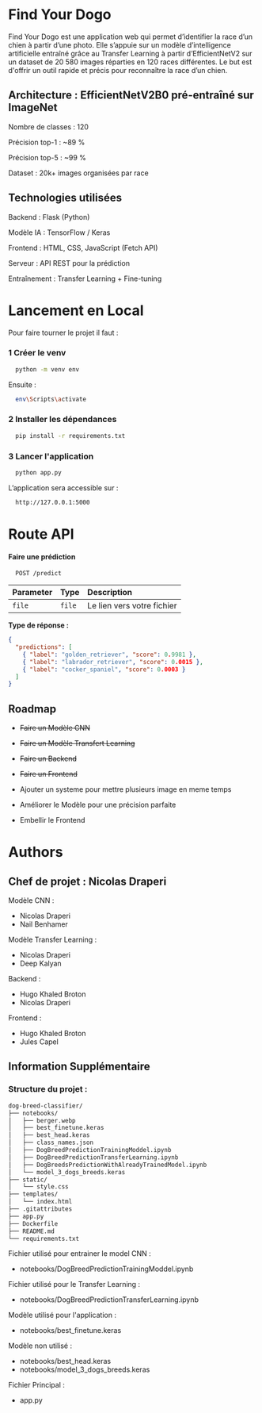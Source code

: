 
# Find Your Dogo 

Find Your Dogo est une application web qui permet d’identifier la race d’un chien à partir d’une photo.
Elle s’appuie sur un modèle d’intelligence artificielle entraîné grâce au Transfer Learning à partir d’EfficientNetV2 sur un dataset de 20 580 images réparties en 120 races différentes.
Le but est d'offrir un outil rapide et précis pour reconnaître la race d’un chien.



## Architecture : EfficientNetV2B0 pré-entraîné sur ImageNet

Nombre de classes : 120

Précision top-1 : ~89 %

Précision top-5 : ~99 %

Dataset : 20k+ images organisées par race

## Technologies utilisées
Backend : Flask (Python)

Modèle IA : TensorFlow / Keras

Frontend : HTML, CSS, JavaScript (Fetch API)

Serveur : API REST pour la prédiction

Entraînement : Transfer Learning + Fine-tuning


# Lancement en Local

Pour faire tourner le projet il faut : 

### 1 Créer le venv

```bash
  python -m venv env
``` 
Ensuite : 
```bash
  env\Scripts\activate
```

### 2 Installer les dépendances

```bash
  pip install -r requirements.txt
```
### 3 Lancer l'application
```bash
  python app.py
```
L’application sera accessible sur :
```bash
  http://127.0.0.1:5000
```


# Route API

#### Faire une prédiction

```http
  POST /predict
```

| Parameter | Type     | Description                |
| :-------- | :------- | :------------------------- |
| `file` | `file` | Le lien vers votre fichier |

**Type de réponse :** 
```json
{
  "predictions": [
    { "label": "golden_retriever", "score": 0.9981 },
    { "label": "labrador_retriever", "score": 0.0015 },
    { "label": "cocker_spaniel", "score": 0.0003 }
  ]
}
```




## Roadmap

- ~~Faire un Modèle CNN~~

- ~~Faire un Modèle Transfert Learning~~

- ~~Faire un Backend~~

- ~~Faire un Frontend~~

- Ajouter un systeme pour mettre plusieurs image en meme temps

- Améliorer le Modèle pour une précision parfaite

- Embellir le Frontend


# Authors

## Chef de projet : Nicolas Draperi

Modèle CNN :
- Nicolas Draperi
- Nail Benhamer

Modèle Transfer Learning :
- Nicolas Draperi
- Deep Kalyan

Backend :
- Hugo Khaled Broton
- Nicolas Draperi

Frontend : 
- Hugo Khaled Broton
- Jules Capel


## Information Supplémentaire

### Structure du projet : 

```bash
dog-breed-classifier/
├── notebooks/
│   ├── berger.webp
│   ├── best_finetune.keras
│   ├── best_head.keras
│   ├── class_names.json
│   ├── DogBreedPredictionTrainingModdel.ipynb
│   ├── DogBreedPredictionTransferLearning.ipynb
│   ├── DogBreedsPredictionWithAlreadyTrainedModel.ipynb
│   └── model_3_dogs_breeds.keras
├── static/
│   └── style.css
├── templates/
│   └── index.html
├── .gitattributes
├── app.py
├── Dockerfile
├── README.md
└── requirements.txt
``` 

Fichier utilisé pour entrainer le model CNN :
- notebooks/DogBreedPredictionTrainingModdel.ipynb
  
Fichier utilisé pour le Transfer Learning :
- notebooks/DogBreedPredictionTransferLearning.ipynb
  
Modèle utilisé pour l'application :
- notebooks/best_finetune.keras
  
Modèle non utilisé :
- notebooks/best_head.keras
- notebooks/model_3_dogs_breeds.keras
  
Fichier Principal : 
- app.py







